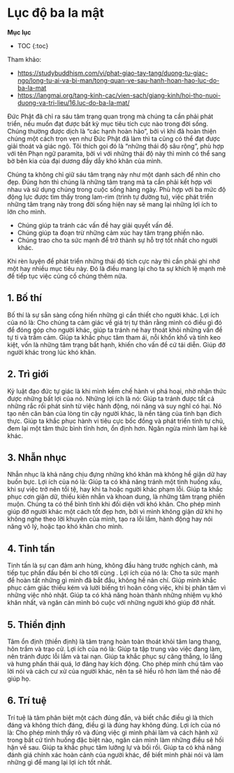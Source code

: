# Lục độ ba la mật

**Mục lục**

- TOC
{:toc}

Tham khảo:

- <https://studybuddhism.com/vi/phat-giao-tay-tang/duong-tu-giac-ngo/long-tu-ai-va-bi-man/tong-quan-ve-sau-hanh-hoan-hao-luc-do-ba-la-mat>
- <https://langmai.org/tang-kinh-cac/vien-sach/giang-kinh/hoi-tho-nuoi-duong-va-tri-lieu/16.luc-do-ba-la-mat/>

Đức Phật đã chỉ ra sáu tâm trạng quan trọng mà chúng ta cần phải phát triển, nếu muốn đạt được bất kỳ mục tiêu tích cực nào trong đời sống. Chúng thường được dịch là “các hạnh hoàn hảo”, bởi vì khi đã hoàn thiện chúng một cách trọn vẹn như Đức Phật đã làm thì ta cũng có thể đạt được giải thoát và giác ngộ. Tôi thích gọi đó là “những thái độ sâu rộng”, phù hợp với tên Phạn ngữ paramita, bởi vì với những thái độ này thì mình có thể sang bờ bên kia của đại dương đầy dẫy khó khăn của mình.

Chúng ta không chỉ giữ sáu tâm trạng này như một danh sách để nhìn cho đẹp. Đúng hơn thì chúng là những tâm trạng mà ta cần phải kết hợp với nhau và sử dụng chúng trong cuộc sống hàng ngày. Phù hợp với ba mức độ động lực được tìm thấy trong lam-rim (trình tự đường tu), việc phát triển những tâm trạng này trong đời sống hiện nay sẽ mang lại những lợi ích to lớn cho mình.

* Chúng giúp ta tránh các vấn đề hay giải quyết vấn đề.
* Chúng giúp ta đoạn trừ những cảm xúc hay tâm trạng phiền não.
* Chúng trao cho ta sức mạnh để trở thành sự hỗ trợ tốt nhất cho người khác.

Khi rèn luyện để phát triển những thái độ tích cực này thì cần phải ghi nhớ một hay nhiều mục tiêu này. Đó là điều mang lại cho ta sự khích lệ mạnh mẽ để tiếp tục việc củng cố chúng thêm nữa.

## 1. Bố thí
Bố thí là sự sẵn sàng cống hiến những gì cần thiết cho người khác. Lợi ích của nó là:
Cho chúng ta cảm giác về giá trị tự thân rằng mình có điều gì đó để đóng góp cho người khác, giúp ta tránh né hay thoát khỏi những vấn đề tự ti và trầm cảm.
Giúp ta khắc phục tâm tham ái, nỗi khốn khổ và tính keo kiệt, vốn là những tâm trạng bất hạnh, khiến cho vấn đề cứ tái diễn.
Giúp đỡ người khác trong lúc khó khăn.

## 2. Trì giới
Kỷ luật đạo đức tự giác là khi mình kềm chế hành vi phá hoại, nhờ nhận thức được những bất lợi của nó. Những lợi ích là nó:
Giúp ta tránh được tất cả những rắc rối phát sinh từ việc hành động, nói năng và suy nghĩ có hại. Nó tạo nên căn bản của lòng tin cậy người khác, là nền tảng của tình bạn đích thực.
Giúp ta khắc phục hành vi tiêu cực bốc đồng và phát triển tính tự chủ, đem lại một tâm thức bình tĩnh hơn, ổn định hơn.
Ngăn ngừa mình làm hại kẻ khác.

## 3. Nhẫn nhục
Nhẫn nhục là khả năng chịu đựng những khó khăn mà không hề giận dữ hay buồn bực. Lợi ích của nó là:
Giúp ta có khả năng tránh một tình huống xấu, khi sự việc trở nên tồi tệ, hay khi ta hoặc người khác phạm lỗi.
Giúp ta khắc phục cơn giận dữ, thiếu kiên nhẫn và khoan dung,  là những tâm trạng phiền muộn. Chúng ta có thể bình tĩnh khi đối diện với khó khăn.
Cho phép mình giúp đỡ người khác một cách tốt đẹp hơn, bởi vì mình không giận dữ khi họ không nghe theo lời khuyên của mình, tạo ra lỗi lầm, hành động hay nói năng vô lý, hoặc tạo khó khăn cho mình.

## 4. Tinh tấn 
Tinh tấn là sự can đảm anh hùng, không đầu hàng trước nghịch cảnh, mà tiếp tục phấn đấu bền bỉ cho tới cùng . Lợi ích của nó là:
Cho ta sức mạnh để hoàn tất những gì mình đã bắt đầu, không hề nản chí.
Giúp mình khắc phục cảm giác thiếu kém và lười biếng trì hoãn công việc, khi bị phân tâm vì những việc nhỏ nhặt.
Giúp ta có khả năng hoàn thành những nhiệm vụ khó khăn nhất, và ngăn cản mình bỏ cuộc với những người khó giúp đỡ nhất.

## 5. Thiền định
Tâm ổn định (thiền định) là tâm trạng hoàn toàn thoát khỏi tâm lang thang, hôn trầm và trạo cử. Lợi ích của nó là:
Giúp ta tập trung vào việc đang làm, nên tránh được lỗi lầm và tai nạn.
Giúp ta khắc phục sự căng thẳng, lo lắng và hưng phấn thái quá, lơ đãng hay kích động.
Cho phép mình chú tâm vào lời nói và cách cư xử của người khác, nên ta sẽ hiểu rõ hơn làm thế nào để giúp họ.

## 6. Trí tuệ
Trí tuệ là tâm phân biệt một cách đúng đắn, và biết chắc điều gì là thích đáng và không thích đáng, điều gì là đúng hay không đúng. Lợi ích của nó là:
Cho phép mình thấy rõ và đúng việc gì mình phải làm và cách hành xử trong bất cứ tình huống đặc biệt nào, ngăn cản mình làm những điều sẽ hối hận về sau.
Giúp ta khắc phục tâm lưỡng lự và bối rối.
Giúp ta có khả năng đánh giá chính xác hoàn cảnh của người khác, để biết mình phải nói và làm những gì để mang lại lợi ích tốt nhất.